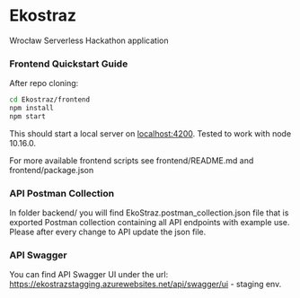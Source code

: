 # Ekostraz
Wrocław Serverless Hackathon application

### Frontend Quickstart Guide

After repo cloning:
```bash
cd Ekostraz/frontend
npm install
npm start
```
This should start a local server on [localhost:4200](http://localhost:4200/).
Tested to work with node 10.16.0.

For more available frontend scripts see frontend/README.md and frontend/package.json 


### API Postman Collection

In folder backend/ you will find EkoStraz.postman_collection.json file that is exported Postman collection containing all API endpoints with example use.
Please after every change to API update the json file.

### API Swagger

You can find API Swagger UI under the url: https://ekostrazstagging.azurewebsites.net/api/swagger/ui - staging env.

